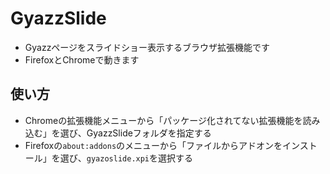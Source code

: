 # GyazzSlide

* Gyazzページをスライドショー表示するブラウザ拡張機能です
* FirefoxとChromeで動きます

## 使い方

* Chromeの拡張機能メニューから「パッケージ化されてない拡張機能を読み込む」を選び、GyazzSlideフォルダを指定する
* Firefoxの```about:addons```のメニューから「ファイルからアドオンをインストール」を選び、```gyazoslide.xpi```を選択する

